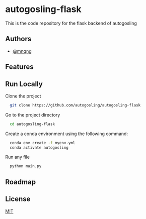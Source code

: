 # autogosling-flask

This is the code repository for the flask backend of autogosling


## Authors

- [@mnqng](https://www.github.com/mnqng)


## Features


    
## Run Locally

Clone the project

```bash
  git clone https://github.com/autogosling/autogosling-flask
```

Go to the project directory

```bash
  cd autogosling-flask
```

Create a conda environment using the following command:

```bash
  conda env create -f myenv.yml
  conda activate autogosling
```

Run any file

```bash
  python main.py
```


## Roadmap


## License

[MIT](https://choosealicense.com/licenses/mit/)
